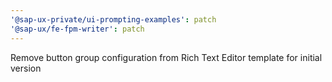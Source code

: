 ```yaml
---
'@sap-ux-private/ui-prompting-examples': patch
'@sap-ux/fe-fpm-writer': patch
---
```


Remove button group configuration from Rich Text Editor template for initial version
